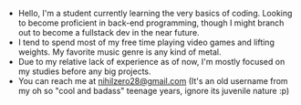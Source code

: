 - Hello, I'm a student currently learning the very basics of coding. Looking to become proficient in back-end programming, though I might branch out to become a fullstack dev in the near future.
- I tend to spend most of my free time playing video games and lifting weights. My favorite music genre is any kind of metal.
- Due to my relative lack of experience as of now, I'm mostly focused on my studies before any big projects.
- You can reach me at nihilzero28@gmail.com (It's an old username from my oh so "cool and badass" teenage years, ignore its juvenile nature :p)

<!---
OneSirJar/OneSirJar is a ✨ special ✨ repository because its `README.md` (this file) appears on your GitHub profile.
You can click the Preview link to take a look at your changes.
--->

